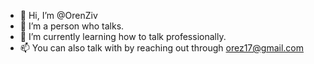 - 👋 Hi, I’m @OrenZiv
- 👀 I’m a person who talks.
- 🌱 I’m currently learning how to talk professionally.
- 📫 You can also talk with by reaching out through orez17@gmail.com
